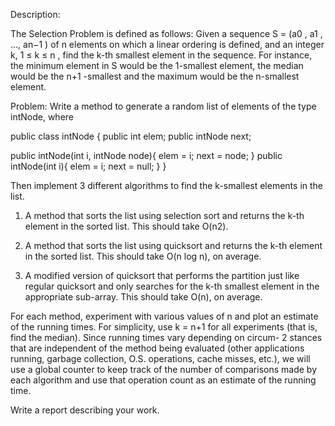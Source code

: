 Description: 

The Selection Problem is defined as follows: Given a sequence S = (a0 , a1 , ..., an−1 ) of n 
elements on which a linear ordering is defined, and an integer k, 1 ≤ k ≤ n , find the k-th smallest element
in the sequence. For instance, the minimum element in S would be the 1-smallest element, the median would be 
the n+1 -smallest and the maximum would be the n-smallest element.

Problem: 
Write a method to generate a random list of elements of the type intNode, where 

public class intNode {
  public int elem;
  public intNode next;
   
  public intNode(int i, intNode node){
    elem = i; 
    next = node; 
  }
  public intNode(int i){
    elem = i;
    next = null; 
  }
}

Then implement 3 different algorithms to find the k-smallest elements in the list.

1. A method that sorts the list using selection sort and returns the k-th element in the sorted list. This
should take O(n2).

2. A method that sorts the list using quicksort and returns the k-th element in the sorted list. This should
take O(n log n), on average.

3. A modified version of quicksort that performs the partition just like regular quicksort and only searches
for the k-th smallest element in the appropriate sub-array. This should take O(n), on average.

For each method, experiment with various values of n and plot an estimate of the running times. For simplicity,
use k = n+1 for all experiments (that is, find the median). Since running times vary depending on circum- 2
stances that are independent of the method being evaluated (other applications running, garbage collection, O.S. 
operations, cache misses, etc.), we will use a global counter to keep track of the number of comparisons made by
each algorithm and use that operation count as an estimate of the running time.

Write a report describing your work.

